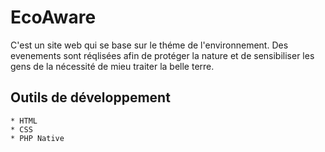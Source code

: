 # EcoAware
C'est un site web qui se base sur le théme de l'environnement.
Des evenements sont réqlisées afin de protéger la nature et de sensibiliser les gens de la nécessité de mieu traiter la belle terre.

## Outils de développement
    * HTML
    * CSS
    * PHP Native